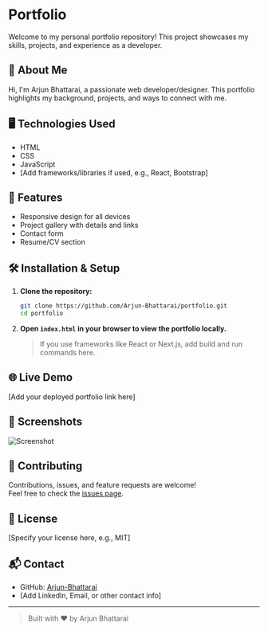 # Portfolio

Welcome to my personal portfolio repository! This project showcases my skills, projects, and experience as a developer.

## 🚀 About Me

Hi, I'm Arjun Bhattarai, a passionate web developer/designer. This portfolio highlights my background, projects, and ways to connect with me.

## 🖥️ Technologies Used

- HTML
- CSS
- JavaScript
- [Add frameworks/libraries if used, e.g., React, Bootstrap]

## 📂 Features

- Responsive design for all devices
- Project gallery with details and links
- Contact form
- Resume/CV section

## 🛠️ Installation & Setup

1. **Clone the repository:**
   ```bash
   git clone https://github.com/Arjun-Bhattarai/portfolio.git
   cd portfolio
   ```

2. **Open `index.html` in your browser to view the portfolio locally.**

   > If you use frameworks like React or Next.js, add build and run commands here.

## 🌐 Live Demo

[Add your deployed portfolio link here]

## 📸 Screenshots

![Screenshot](screenshot.png)

## 🤝 Contributing

Contributions, issues, and feature requests are welcome!  
Feel free to check the [issues page](https://github.com/Arjun-Bhattarai/portfolio/issues).

## 📄 License

[Specify your license here, e.g., MIT]

## 📬 Contact

- GitHub: [Arjun-Bhattarai](https://github.com/Arjun-Bhattarai)
- [Add LinkedIn, Email, or other contact info]

---

> Built with ❤️ by Arjun Bhattarai
